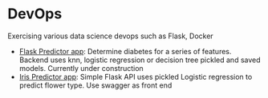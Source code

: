 # DevOps
Exercising various data science devops such as Flask, Docker

* [Flask Predictor app](https://github.com/riched158/API/tree/master/predictor_app): Determine diabetes for a series of features.  Backend uses knn, logistic regression or decision tree pickled and saved models. Currently under construction 
* [Iris Predictor app](https://github.com/riched158/DevOps/tree/master/iris_predict_flask): Simple Flask API uses pickled Logistic regression to predict flower type.  Use swagger as front end
